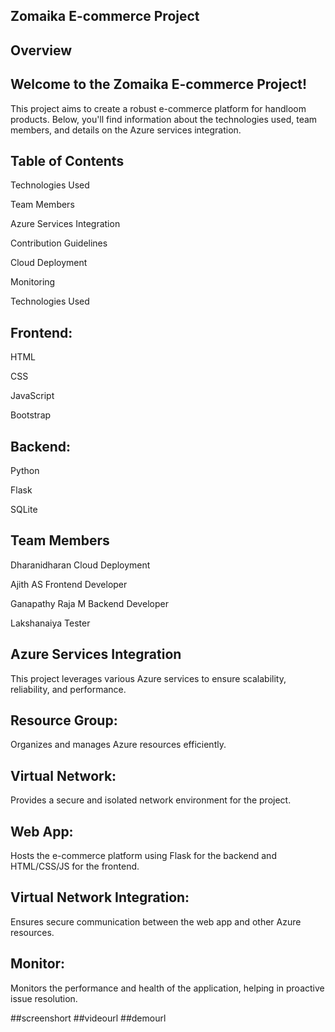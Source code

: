 ## Zomaika E-commerce Project

## Overview
## Welcome to the Zomaika E-commerce Project! 
This project aims to create a robust e-commerce platform for handloom products. Below, you'll find information about the technologies used, team members, and details on the Azure services integration.

## Table of Contents

Technologies Used

Team Members

Azure Services Integration

Contribution Guidelines

Cloud Deployment

Monitoring

Technologies Used

## Frontend:

HTML

CSS

JavaScript

Bootstrap

## Backend:

Python

Flask

SQLite

## Team Members
Dharanidharan Cloud Deployment

Ajith AS Frontend Developer

Ganapathy Raja M Backend Developer

Lakshanaiya Tester
## Azure Services Integration
This project leverages various Azure services to ensure scalability, reliability, and performance.

## Resource Group: 
Organizes and manages Azure resources efficiently.
## Virtual Network: 
Provides a secure and isolated network environment for the project.
## Web App: 
Hosts the e-commerce platform using Flask for the backend and HTML/CSS/JS for the frontend.
## Virtual Network Integration:
Ensures secure communication between the web app and other Azure resources.
## Monitor: 
Monitors the performance and health of the application, helping in proactive issue resolution.


##screenshort
##videourl
##demourl

